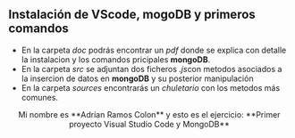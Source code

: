 ## Instalación de VScode, mogoDB y primeros comandos 
* En la carpeta *doc* podrás encontrar un *pdf* donde se explica con detalle la instalacion 
y los comandos pricipales **mongoDB**. 
* En la carpeta *src* se adjuntan dos ficheros *.js*con 
metodos asociados a la insercion de datos en **mongoDB** y su posterior manipulación
* En la carpeta *sources* encontrarás un *chuletario* con los metodos más comunes.

<p align="center">Mi nombre es **Adrian Ramos Colon** y esto es el ejercicio: **Primer proyecto Visual Studio Code y MongoDB**</p>

